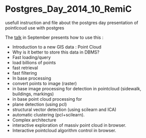Postgres_Day_2014_10_RemiC
==========================

usefull instruction and file about the postgres day presentation of pointlcoud use with postgres

 
The [talk](http://www.postgresql-sessions.org/6/start) in September presents how to use this :
 * Introduction to a new GIS data : Point Cloud
 * Why is it better to store this data in DBMS?
 * Fast loading/query 
  * load billions of points
  * fast retrieval
  * fast filtering
 * In base processing 
  * convert points to image (raster)
  * in base image processing for detection in pointcloud (sidewalk, buildings, markings)
  * in base point cloud processing for 
   * plane detection (using pcl)
   * structural vector detection (using scilearn and ICA) 
   * automatic clustering (pcl+scilearn).
 * Complex architecture
  * interactive exploration of massiv point cloud in browser. 
  * Interactive pointcloud algorithm control in browser.
